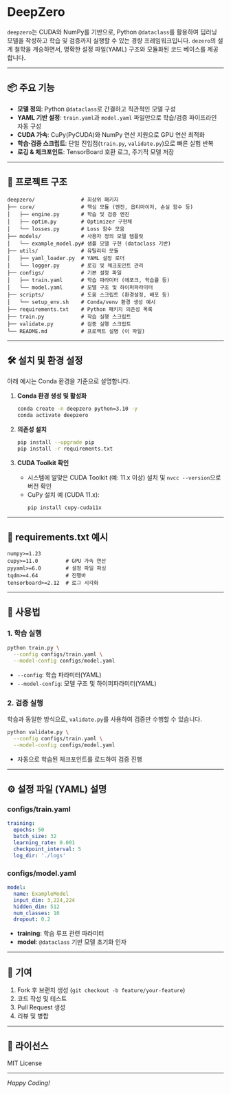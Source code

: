 # DeepZero

`deepzero`는 CUDA와 NumPy를 기반으로, Python `@dataclass`를 활용하여 딥러닝 모델을 작성하고 학습 및 검증까지 실행할 수 있는 경량 프레임워크입니다. `dezero`의 설계 철학을 계승하면서, 명확한 설정 파일(YAML) 구조와 모듈화된 코드 베이스를 제공합니다.

---

## 📦 주요 기능

- **모델 정의**: Python `@dataclass`로 간결하고 직관적인 모델 구성
- **YAML 기반 설정**: `train.yaml`과 `model.yaml` 파일만으로 학습/검증 파이프라인 자동 구성
- **CUDA 가속**: CuPy(PyCUDA)와 NumPy 연산 지원으로 GPU 연산 최적화
- **학습·검증 스크립트**: 단일 진입점(`train.py`, `validate.py`)으로 빠른 실험 반복
- **로깅 & 체크포인트**: TensorBoard 호환 로그, 주기적 모델 저장

---

## 📂 프로젝트 구조

```
deepzero/               # 최상위 패키지
├── core/               # 핵심 모듈 (엔진, 옵티마이저, 손실 함수 등)
│   ├── engine.py       # 학습 및 검증 엔진
│   ├── optim.py        # Optimizer 구현체
│   └── losses.py       # Loss 함수 모음
├── models/             # 사용자 정의 모델 템플릿
│   └── example_model.py# 샘플 모델 구현 (dataclass 기반)
├── utils/              # 유틸리티 모듈
│   ├── yaml_loader.py  # YAML 설정 로더
│   └── logger.py       # 로깅 및 체크포인트 관리
├── configs/            # 기본 설정 파일
│   ├── train.yaml      # 학습 파라미터 (에포크, 학습률 등)
│   └── model.yaml      # 모델 구조 및 하이퍼파라미터
├── scripts/            # 도움 스크립트 (환경설정, 배포 등)
│   └── setup_env.sh    # Conda/venv 환경 생성 예시
├── requirements.txt    # Python 패키지 의존성 목록
├── train.py            # 학습 실행 스크립트
├── validate.py         # 검증 실행 스크립트
└── README.md           # 프로젝트 설명 (이 파일)
```

---

## 🛠️ 설치 및 환경 설정

아래 예시는 Conda 환경을 기준으로 설명합니다.

1. **Conda 환경 생성 및 활성화**  
   ```bash
   conda create -n deepzero python=3.10 -y
   conda activate deepzero
   ```

2. **의존성 설치**  
   ```bash
   pip install --upgrade pip
   pip install -r requirements.txt
   ```

3. **CUDA Toolkit 확인**  
   - 시스템에 알맞은 CUDA Toolkit (예: 11.x 이상) 설치 및 `nvcc --version`으로 버전 확인
   - CuPy 설치 예 (CUDA 11.x):  
     ```bash
     pip install cupy-cuda11x
     ```

---

## 📑 requirements.txt 예시

```
numpy>=1.23
cupy>=11.0         # GPU 가속 연산
pyyaml>=6.0        # 설정 파일 파싱
tqdm>=4.64         # 진행바
tensorboard>=2.12  # 로그 시각화
```

---

## 🚀 사용법

### 1. 학습 실행

```bash
python train.py \
  --config configs/train.yaml \
  --model-config configs/model.yaml
```

- `--config`: 학습 파라미터(YAML)
- `--model-config`: 모델 구조 및 하이퍼파라미터(YAML)

### 2. 검증 실행

학습과 동일한 방식으로, `validate.py`를 사용하여 검증만 수행할 수 있습니다.

```bash
python validate.py \
  --config configs/train.yaml \
  --model-config configs/model.yaml
```

- 자동으로 학습된 체크포인트를 로드하여 검증 진행

---

## ⚙️ 설정 파일 (YAML) 설명

### configs/train.yaml

```yaml
training:
  epochs: 50
  batch_size: 32
  learning_rate: 0.001
  checkpoint_interval: 5
  log_dir: './logs'
```

### configs/model.yaml

```yaml
model:
  name: ExampleModel
  input_dim: 3,224,224
  hidden_dim: 512
  num_classes: 10
  dropout: 0.2
```

- **training**: 학습 루프 관련 파라미터
- **model**: `@dataclass` 기반 모델 초기화 인자

---

## 📄 기여

1. Fork 후 브랜치 생성 (`git checkout -b feature/your-feature`)  
2. 코드 작성 및 테스트  
3. Pull Request 생성  
4. 리뷰 및 병합

---

## 📜 라이선스

MIT License

---

*Happy Coding!*

